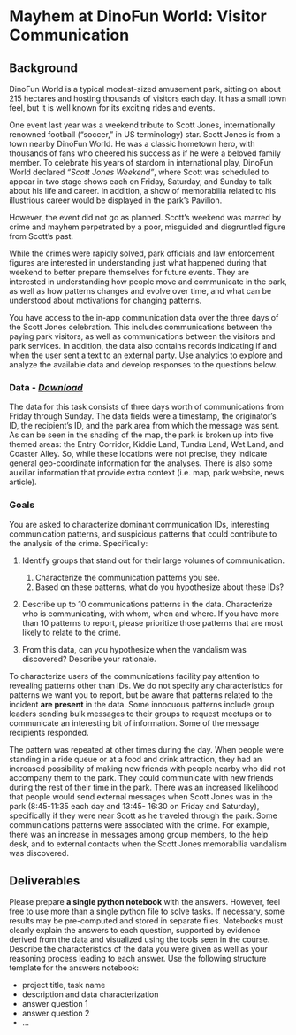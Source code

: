 # Mayhem at DinoFun World: Visitor Communication

## Background
DinoFun World is a typical modest-sized amusement park, sitting on about 215 hectares and hosting thousands of visitors each day. It has a small town feel, but it is well known for its exciting rides and events.

One event last year was a weekend tribute to Scott Jones, internationally renowned football (“soccer,” in US terminology) star. Scott Jones is from a town nearby DinoFun World. He was a classic hometown hero, with thousands of fans who cheered his success as if he were a beloved family member. To celebrate his years of stardom in international play, DinoFun World declared *“Scott Jones Weekend”*, where Scott was scheduled to appear in two stage shows each on Friday, Saturday, and Sunday to talk about his life and career. In addition, a show of memorabilia related to his illustrious career would be displayed in the park’s Pavilion.

However, the event did not go as planned. Scott’s weekend was marred by crime and mayhem perpetrated by a poor, misguided and disgruntled figure from Scott’s past.

While the crimes were rapidly solved, park officials and law enforcement figures are interested in understanding just what happened during that weekend to better prepare themselves for future events. They are interested in understanding how people move and communicate in the park, as well as how patterns changes and evolve over time, and what can be understood about motivations for changing patterns.

You have access to the in-app communication data over the three days of the Scott Jones celebration. This includes communications between the paying park visitors, as well as communications between the visitors and park services. In addition, the data also contains records indicating if and when the user sent a text to an external party. Use analytics to explore and analyze the available data and develop responses to the questions below. 

### Data - *[Download](https://github.com/emmanueliarussi/DataScienceCapstone/tree/master/7_FinalProjects/MayhemDinoFunWorldVisitorCommunication/data/task2.zip)*

The data for this task consists of three days worth of communications from Friday through Sunday. The data fields were a timestamp, the originator’s ID, the recipient’s ID, and the park area from which the message was sent. As can be seen in the shading of the map, the park is broken up into five themed areas: the Entry Corridor, Kiddie Land, Tundra Land, Wet Land, and Coaster Alley. So, while these locations were not precise, they indicate general geo-coordinate information for the analyses. There is also some auxiliar information that provide extra context (i.e. map, park website, news article).

### Goals

You are asked to characterize dominant communication IDs, interesting communication patterns, and suspicious patterns that could contribute to the analysis of the crime. Specifically: 

1. Identify groups that stand out for their large volumes of communication. 
    1. Characterize the communication patterns you see.
    2. Based on these patterns, what do you hypothesize about these IDs?

2. Describe up to 10 communications patterns in the data. Characterize who is communicating, with whom, when and where. If you have more than 10 patterns to report, please prioritize those patterns that are most likely to relate to the crime.

3. From this data, can you hypothesize when the vandalism was discovered? Describe your rationale.

To characterize users of the communications facility pay attention to revealing patterns other than IDs. We do not specify any characteristics for patterns we want you to report, but be aware that patterns related to the incident __are present__ in the data. Some innocuous patterns include group leaders sending bulk messages to their groups to request meetups or to communicate an interesting bit of information. Some of the message recipients responded. 

The pattern was repeated at other times during the day. When people were standing in a ride queue or at a food and drink attraction, they had an increased possibility of making new friends with people nearby who did not accompany them to the park. They could communicate with new friends during the rest of their time in the park. There was an increased likelihood that people would send external messages when Scott Jones was in the park (8:45-11:35 each day and 13:45- 16:30 on Friday and Saturday), specifically if they were near Scott as he traveled through the park. Some communications patterns were associated with the crime. For example, there was an increase in messages among group members, to the help desk, and to external contacts when the Scott Jones memorabilia vandalism was discovered.

## Deliverables

Please prepare __a single python notebook__ with the answers. However, feel free to use more than a single python file to solve tasks. If necessary, some results may be pre-computed and stored in separate files. Notebooks must clearly explain the answers to each question, supported by evidence derived from the data and visualized using the tools seen in the course. Describe the characteristics of the data you were given as well as your reasoning process leading to each answer. Use the following structure template for the answers notebook:

- project title, task name
- description and data characterization 
- answer question 1
- answer question 2
- ...

